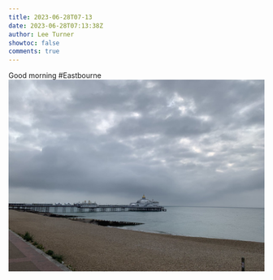 ```yaml
---
title: 2023-06-28T07-13
date: 2023-06-28T07:13:38Z
author: Lee Turner
showtoc: false
comments: true
---
```


Good morning #Eastbourne ![](/img/x//1673952780254420993-FzsTLKjXsAEmVL7.jpg)

